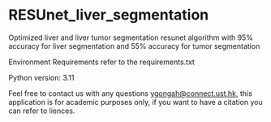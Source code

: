 # RESUnet_liver_segmentation

Optimized liver and liver tumor segmentation resunet algorithm with 95% accuracy for liver segmentation and 55% accuracy for tumor segmentation

Environment Requirements refer to the requirements.txt

Python version: 3.11

Feel free to contact us with any questions ygongah@connect.ust.hk, this application is for academic purposes only, if you want to have a citation you can refer to liences.
